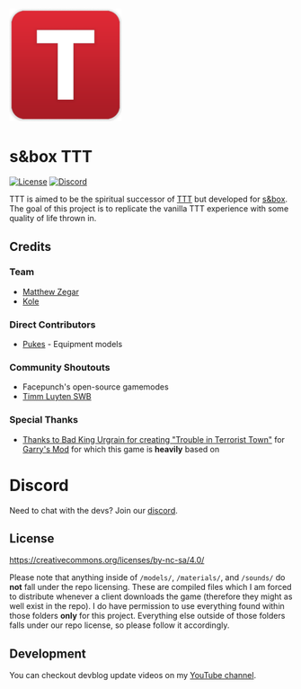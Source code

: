 <h1><img src="ui/traitor-icon.png" alt="TTT logo" height="200"/></h1>

# s&box TTT

[![License](https://img.shields.io/badge/license-CC%20BY--NC--SA%204.0-red)](https://github.com/mzegar/sbox-TTT#license)
[![Discord](https://img.shields.io/discord/949508550118481970?label=discord)](https://discord.gg/rrsrakF8N3)

TTT is aimed to be the spiritual successor of [TTT](https://ttt.badking.net/) but developed for [s&box](https://sbox.facepunch.com/news). The goal of this project is to replicate the vanilla TTT experience with some quality of life thrown in.

## Credits

### Team
- [Matthew Zegar](https://github.com/mzegar)
- [Kole](https://github.com/kolexxx)

### Direct Contributors
- [Pukes](https://twitter.com/ILikeADaArt) - Equipment models

### Community Shoutouts
- Facepunch's open-source gamemodes
- [Timm Luyten SWB](https://github.com/timmybo5/simple-weapon-base)

### Special Thanks
- [Thanks to Bad King Urgrain for creating "Trouble in Terrorist Town"](https://ttt.badking.net/) for [Garry's Mod](https://gmod.facepunch.com/) for which this game is **heavily** based on

# Discord
Need to chat with the devs? Join our [discord](https://discord.gg/rrsrakF8N3).

## License

https://creativecommons.org/licenses/by-nc-sa/4.0/

Please note that anything inside of `/models/`, `/materials/`, and `/sounds/` do **not** fall under the repo licensing. These are compiled files which I am forced to distribute whenever a client downloads the game (therefore they might as well exist in the repo). I do have permission to use everything found within those folders **only** for this project. Everything else outside of those folders falls under our repo license, so please follow it accordingly.

## Development

You can checkout devblog update videos on my [YouTube channel](https://www.youtube.com/channel/UCk2IAm1j9o_3GWrqf537gNg).
